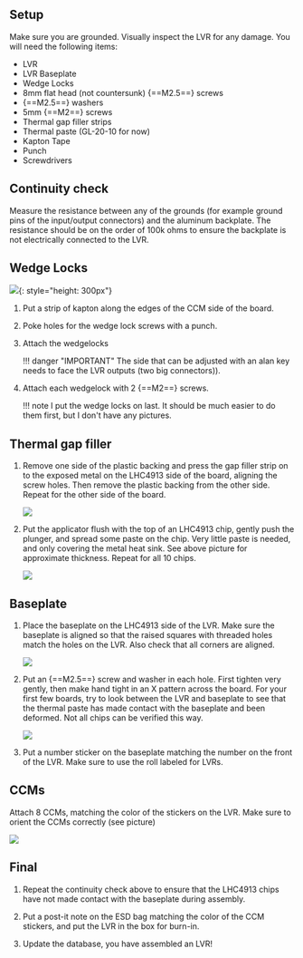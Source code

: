 ## Setup

Make sure you are grounded. Visually inspect the LVR for any damage. You will need the following items:

- LVR
- LVR Baseplate
- Wedge Locks
- 8mm flat head (not countersunk) {==M2.5==} screws
- {==M2.5==} washers
- 5mm {==M2==} screws
- Thermal gap filler strips
- Thermal paste (GL-20-10 for now)
- Kapton Tape
- Punch
- Screwdrivers

## Continuity check

Measure the resistance between any of the grounds (for example ground pins of the input/output connectors) and the aluminum backplate.
The resistance should be on the order of 100k ohms to ensure the backplate is not
electrically connected to the LVR.

## Wedge Locks


![](assembled_lvr.jpg){: style="height: 300px"}

1. Put a strip of kapton along the edges of the CCM side of the board.
2. Poke holes for the wedge lock screws with a punch.
3. Attach the wedgelocks

    !!! danger "IMPORTANT"
        The side that can be adjusted with an alan key needs to face the LVR
        outputs (two big connectors)).

4. Attach each wedgelock with 2 {==M2==} screws.

    !!! note
        I put the wedge locks on last. It should be much easier to do them
        first, but I don't have any pictures.

## Thermal gap filler

1. Remove one side of the plastic backing and press the gap filler strip on to
   the exposed metal on the LHC4913 side of the board, aligning the screw
   holes. Then remove the plastic backing from the other side.  Repeat for the
   other side of the board.

    ![](thermal_gap_sides.jpg)

2. Put the applicator flush with the top of an LHC4913 chip, gently push the plunger, and spread
   some paste on the chip.  Very little paste is needed, and only covering the metal heat sink.  See
   above picture for approximate thickness.  Repeat for all 10 chips.

    ![](thermal_gap_4913.jpg)

## Baseplate

1. Place the baseplate on the LHC4913 side of the LVR. Make sure the baseplate
   is aligned so that the raised squares with threaded holes match the holes on
   the LVR.  Also check that all corners are aligned.

    ![](baseplate_alignment.jpg)

2. Put an {==M2.5==} screw and washer in each hole.  First tighten very gently, then
   make hand tight in an X pattern across the board.  For your first few boards, try to look between the
   LVR and baseplate to see that the thermal paste has made contact with the
   baseplate and been deformed.  Not all chips can be verified this way.

    ![](lvr_screws.jpg)
    
3. Put a number sticker on the baseplate matching the number on the front of the LVR.  Make sure to use the roll labeled for LVRs.

## CCMs

Attach 8 CCMs, matching the color of the stickers on the LVR.  Make sure to orient the CCMs correctly (see picture)

![](LVR_CCMs.jpg)

## Final

1. Repeat the continuity check above to ensure that the LHC4913 chips have not made contact with the baseplate during assembly.

2. Put a post-it note on the ESD bag matching the color of the CCM stickers, and put the LVR in the box for burn-in.

3. Update the database, you have assembled an LVR!


